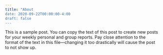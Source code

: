 ```yaml
---
title: "About
date: 2020-09-22T00:00:00-4:00
draft: false
---
```


This is a sample post. 
You can copy the text of this post to create new posts for your weekly personal and group reports.
Pay close attention to the format of the text in this file—changing it too drastically will cause the post to not show up.

